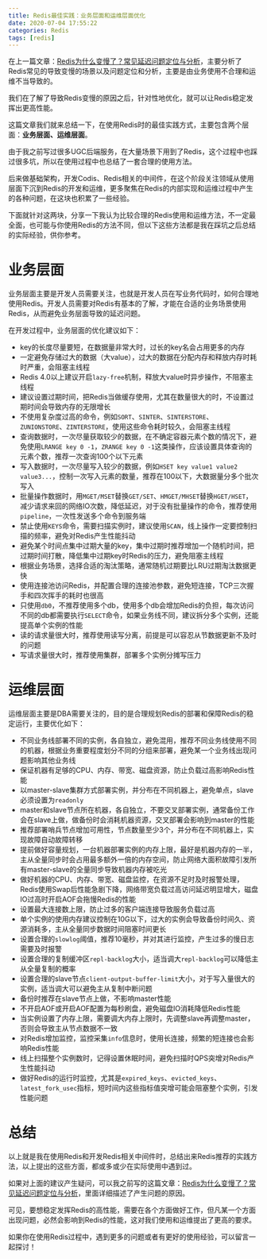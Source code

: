 ```yaml
---
title: Redis最佳实践：业务层面和运维层面优化
date: 2020-07-04 17:55:22
categories: Redis
tags: [redis]
---
```


在上一篇文章：[Redis为什么变慢了？常见延迟问题定位与分析](http://kaito-kidd.com/2020/07/03/redis-latency-analysis/)，主要分析了Redis常见的导致变慢的场景以及问题定位和分析，主要是由业务使用不合理和运维不当导致的。

我们在了解了导致Redis变慢的原因之后，针对性地优化，就可以让Redis稳定发挥出更高性能。

这篇文章我们就来总结一下，在使用Redis时的最佳实践方式，主要包含两个层面：**业务层面、运维层面**。

由于我之前写过很多UGC后端服务，在大量场景下用到了Redis，这个过程中也踩过很多坑，所以在使用过程中也总结了一套合理的使用方法。

后来做基础架构，开发Codis、Redis相关的中间件，在这个阶段关注领域从使用层面下沉到Redis的开发和运维，更多聚焦在Redis的内部实现和运维过程中产生的各种问题，在这块也积累了一些经验。

下面就针对这两块，分享一下我认为比较合理的Redis使用和运维方法，不一定最全面，也可能与你使用Redis的方法不同，但以下这些方法都是我在踩坑之后总结的实际经验，供你参考。

<!-- more -->

# 业务层面

业务层面主要是开发人员需要关注，也就是开发人员在写业务代码时，如何合理地使用Redis。开发人员需要对Redis有基本的了解，才能在合适的业务场景使用Redis，从而避免业务层面导致的延迟问题。

在开发过程中，业务层面的优化建议如下：

- key的长度尽量要短，在数据量非常大时，过长的key名会占用更多的内存
- 一定避免存储过大的数据（大value），过大的数据在分配内存和释放内存时耗时严重，会阻塞主线程
- Redis 4.0以上建议开启`lazy-free`机制，释放大value时异步操作，不阻塞主线程
- 建议设置过期时间，把Redis当做缓存使用，尤其在数量很大的时，不设置过期时间会导致内存的无限增长
- 不使用复杂度过高的命令，例如`SORT`、`SINTER`、`SINTERSTORE`、`ZUNIONSTORE`、`ZINTERSTORE`，使用这些命令耗时较久，会阻塞主线程
- 查询数据时，一次尽量获取较少的数据，在不确定容器元素个数的情况下，避免使用`LRANGE key 0 -1`，`ZRANGE key 0 -1`这类操作，应该设置具体查询的元素个数，推荐一次查询100个以下元素
- 写入数据时，一次尽量写入较少的数据，例如`HSET key value1 value2 value3...`，控制一次写入元素的数量，推荐在100以下，大数据量分多个批次写入
- 批量操作数据时，用`MGET/MSET`替换`GET/SET`、`HMGET/MHSET`替换`HGET/HSET`，减少请求来回的网络IO次数，降低延迟，对于没有批量操作的命令，推荐使用`pipeline`，一次性发送多个命令到服务端
- 禁止使用`KEYS`命令，需要扫描实例时，建议使用`SCAN`，线上操作一定要控制扫描的频率，避免对Redis产生性能抖动
- 避免某个时间点集中过期大量的key，集中过期时推荐增加一个随机时间，把过期时间打散，降低集中过期key时Redis的压力，避免阻塞主线程
- 根据业务场景，选择合适的淘汰策略，通常随机过期要比LRU过期淘汰数据更快
- 使用连接池访问Redis，并配置合理的连接池参数，避免短连接，TCP三次握手和四次挥手的耗时也很高
- 只使用`db0`，不推荐使用多个db，使用多个db会增加Redis的负担，每次访问不同的db都需要执行`SELECT`命令，如果业务线不同，建议拆分多个实例，还能提高单个实例的性能
- 读的请求量很大时，推荐使用读写分离，前提是可以容忍从节数据更新不及时的问题
- 写请求量很大时，推荐使用集群，部署多个实例分摊写压力

# 运维层面

运维层面主要是DBA需要关注的，目的是合理规划Redis的部署和保障Redis的稳定运行，主要优化如下：

- 不同业务线部署不同的实例，各自独立，避免混用，推荐不同业务线使用不同的机器，根据业务重要程度划分不同的分组来部署，避免某一个业务线出现问题影响其他业务线
- 保证机器有足够的CPU、内存、带宽、磁盘资源，防止负载过高影响Redis性能
- 以master-slave集群方式部署实例，并分布在不同机器上，避免单点，slave必须设置为`readonly`
- master和slave节点所在机器，各自独立，不要交叉部署实例，通常备份工作会在slave上做，做备份时会消耗机器资源，交叉部署会影响到master的性能
- 推荐部署哨兵节点增加可用性，节点数量至少3个，并分布在不同机器上，实现故障自动故障转移
- 提前做好容量规划，一台机器部署实例的内存上限，最好是机器内存的一半，主从全量同步时会占用最多额外一倍的内存空间，防止网络大面积故障引发所有master-slave的全量同步导致机器内存被吃光
- 做好机器的CPU、内存、带宽、磁盘监控，在资源不足时及时报警处理，Redis使用Swap后性能急剧下降，网络带宽负载过高访问延迟明显增大，磁盘IO过高时开启AOF会拖慢Redis的性能
- 设置最大连接数上限，防止过多的客户端连接导致服务负载过高
- 单个实例的使用内存建议控制在10G以下，过大的实例会导致备份时间久、资源消耗多，主从全量同步数据时间阻塞时间更长
- 设置合理的`slowlog`阈值，推荐10毫秒，并对其进行监控，产生过多的慢日志需要及时报警
- 设置合理的复制缓冲区`repl-backlog`大小，适当调大`repl-backlog`可以降低主从全量复制的概率
- 设置合理的slave节点`client-output-buffer-limit`大小，对于写入量很大的实例，适当调大可以避免主从复制中断问题
- 备份时推荐在slave节点上做，不影响master性能
- 不开启AOF或开启AOF配置为每秒刷盘，避免磁盘IO消耗降低Redis性能
- 当实例设置了内存上限，需要调大内存上限时，先调整slave再调整master，否则会导致主从节点数据不一致
- 对Redis增加监控，监控采集`info`信息时，使用长连接，频繁的短连接也会影响Redis性能
- 线上扫描整个实例数时，记得设置休眠时间，避免扫描时QPS突增对Redis产生性能抖动
- 做好Redis的运行时监控，尤其是`expired_keys`、`evicted_keys`、`latest_fork_usec`指标，短时间内这些指标值突增可能会阻塞整个实例，引发性能问题


# 总结

以上就是我在使用Redis和开发Redis相关中间件时，总结出来Redis推荐的实践方法，以上提出的这些方面，都或多或少在实际使用中遇到过。

如果对上面的建议产生疑问，可以我之前写的这篇文章：[Redis为什么变慢了？常见延迟问题定位与分析](http://kaito-kidd.com/2020/07/03/redis-latency-analysis/)，里面详细描述了产生问题的原因。

可见，要想稳定发挥Redis的高性能，需要在各个方面做好工作，但凡某一个方面出现问题，必然会影响到Redis的性能，这对我们使用和运维提出了更高的要求。

如果你在使用Redis过程中，遇到更多的问题或者有更好的使用经验，可以留言一起探讨！
		
